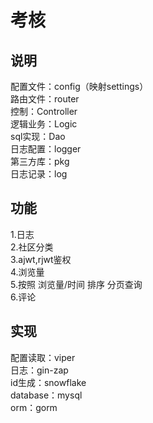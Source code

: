 # 考核
## 说明  
 配置文件：config（映射settings）   
 路由文件：router   
 控制：Controller  
 逻辑业务：Logic  
 sql实现：Dao  
 日志配置：logger  
 第三方库：pkg  
 日志记录：log
## 功能  
 1.日志  
 2.社区分类  
 3.ajwt,rjwt鉴权  
 4.浏览量  
 5.按照 浏览量/时间 排序 分页查询  
 6.评论
## 实现  
 配置读取：viper  
 日志：gin-zap  
 id生成：snowflake  
 database：mysql  
 orm：gorm  
 
